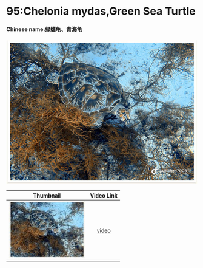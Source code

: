 # 95:Chelonia mydas,Green Sea Turtle

#### Chinese name:绿蠵龟、青海龟

![](../../.gitbook/assets/chelonia-mydas.jpg)

| Thumbnail | Video Link |
| :---: | :---: |
| ![](../../.gitbook/assets/chelonia-mydas%20%281%29.jpg)  | [video](https://drive.google.com/open?id=1UxtXKqEQStCbY65TAyMo_9EoZW4iXSiT)[ ](95-chelonia-mydas-green-sea-turtle.md) |

